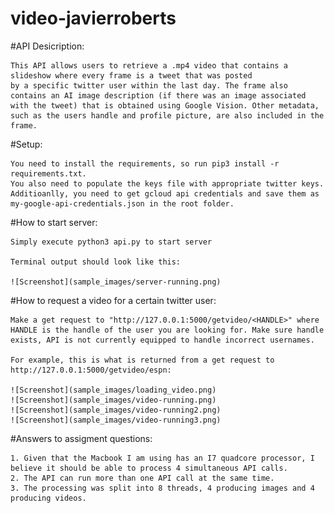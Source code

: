 # video-javierroberts

#API Desicription:

    This API allows users to retrieve a .mp4 video that contains a slideshow where every frame is a tweet that was posted
    by a specific twitter user within the last day. The frame also contains an AI image description (if there was an image associated with the tweet) that is obtained using Google Vision. Other metadata, such as the users handle and profile picture, are also included in the frame.

#Setup:

    You need to install the requirements, so run pip3 install -r requirements.txt.
    You also need to populate the keys file with appropriate twitter keys.
    Additioanlly, you need to get gcloud api credentials and save them as my-google-api-credentials.json in the root folder.

#How to start server:

    Simply execute python3 api.py to start server

    Terminal output should look like this:

    ![Screenshot](sample_images/server-running.png)

#How to request a video for a certain twitter user:

    Make a get request to "http://127.0.0.1:5000/getvideo/<HANDLE>" where HANDLE is the handle of the user you are looking for. Make sure handle exists, API is not currently equipped to handle incorrect usernames.

    For example, this is what is returned from a get request to http://127.0.0.1:5000/getvideo/espn:

    ![Screenshot](sample_images/loading_video.png)
    ![Screenshot](sample_images/video-running.png)
    ![Screenshot](sample_images/video-running2.png)
    ![Screenshot](sample_images/video-running3.png)

#Answers to assigment questions:

    1. Given that the Macbook I am using has an I7 quadcore processor, I believe it should be able to process 4 simultaneous API calls.
    2. The API can run more than one API call at the same time.
    3. The processing was split into 8 threads, 4 producing images and 4 producing videos.
